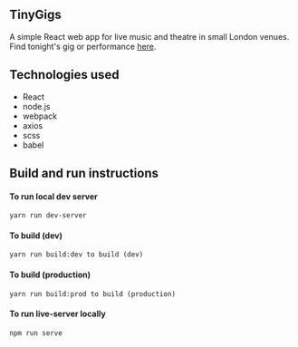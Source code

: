 ## TinyGigs

A simple React web app for live music and theatre in small London venues.
Find tonight's gig or performance [here](http://tinygigs.matttea.com/).


## Technologies used

- React
- node.js
- webpack
- axios
- scss
- babel


## Build and run instructions

#### To run local dev server
```
yarn run dev-server
```

#### To build (dev)
```
yarn run build:dev to build (dev)
```

#### To build (production)
```
yarn run build:prod to build (production)
```

#### To run live-server locally
```
npm run serve
```